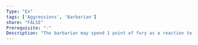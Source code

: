```yaml
---
Type: "Ex"
tags: ['Aggressions', 'Barbarian']
share: "FALSE"
Prerequisite: "-"
Description: "The barbarian may spend 1 point of fury as a reaction to gain a +1 bonus on his next attack roll made before the end of his next turn. This bonus increases by +1 for every 4 levels of barbarian."
---
```

